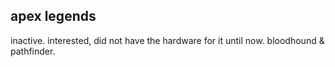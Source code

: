 ## apex legends
inactive. interested, did not have the hardware for it until now. bloodhound & pathfinder.
